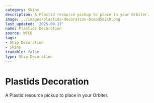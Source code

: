 ```yaml
---
category: Skins
description: A Plastid resource pickup to place in your Orbiter.
image: ../images/plastids-decoration-bcead5d2c0.png
last_updated: '2025-09-17'
name: Plastids Decoration
source: WFCD
tags:
- Ship Decoration
- Skins
tradable: false
type: Ship Decoration
---
```


# Plastids Decoration

A Plastid resource pickup to place in your Orbiter.

